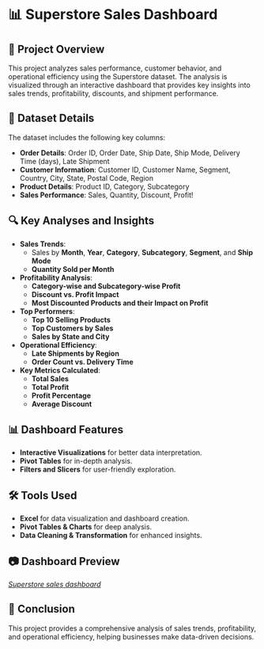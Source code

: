 # 📊 Superstore Sales Dashboard

## 📌 Project Overview
This project analyzes sales performance, customer behavior, and operational efficiency using the Superstore dataset. The analysis is visualized through an interactive dashboard that provides key insights into sales trends, profitability, discounts, and shipment performance.

## 📂 Dataset Details
The dataset includes the following key columns:
- **Order Details**: Order ID, Order Date, Ship Date, Ship Mode, Delivery Time (days), Late Shipment
- **Customer Information**: Customer ID, Customer Name, Segment, Country, City, State, Postal Code, Region
- **Product Details**: Product ID, Category, Subcategory
- **Sales Performance**: Sales, Quantity, Discount, Profit!


## 🔍 Key Analyses and Insights
- **Sales Trends**:
  - Sales by **Month**, **Year**, **Category**, **Subcategory**, **Segment**, and **Ship Mode**
  - **Quantity Sold per Month**
- **Profitability Analysis**:
  - **Category-wise and Subcategory-wise Profit**
  - **Discount vs. Profit Impact**
  - **Most Discounted Products and their Impact on Profit**
- **Top Performers**:
  - **Top 10 Selling Products**
  - **Top Customers by Sales**
  - **Sales by State and City**
- **Operational Efficiency**:
  - **Late Shipments by Region**
  - **Order Count vs. Delivery Time**
- **Key Metrics Calculated**:
  - **Total Sales**
  - **Total Profit**
  - **Profit Percentage**
  - **Average Discount**

## 📊 Dashboard Features
- **Interactive Visualizations** for better data interpretation.
- **Pivot Tables** for in-depth analysis.
- **Filters and Slicers** for user-friendly exploration.

## 🛠️ Tools Used
- **Excel** for data visualization and dashboard creation.
- **Pivot Tables & Charts** for deep analysis.
- **Data Cleaning & Transformation** for enhanced insights.

## 📷 Dashboard Preview
*[Superstore sales dashboard](https://github.com/user-attachments/assets/dfc64d53-36d8-46cb-ad49-5c3412e0e932)*

## 📌 Conclusion
This project provides a comprehensive analysis of sales trends, profitability, and operational efficiency, helping businesses make data-driven decisions.



